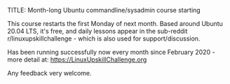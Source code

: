 TITLE: Month-long Ubuntu commandline/sysadmin course starting 

This course restarts the first Monday of next month. Based around Ubuntu 20.04 LTS, it's free, and daily lessons appear in the sub-reddit r/linuxupskillchallenge - which is also used for support/discussion.

Has been running successfully now every month since February 2020 - more detail at: https://LinuxUpskillChallenge.org

Any feedback very welcome.
